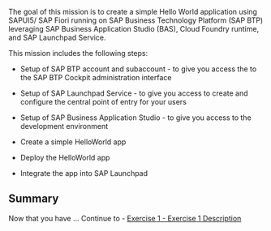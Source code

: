 The goal of this mission is to create a simple Hello World application using SAPUI5/ SAP Fiori running on SAP Business Technology Platform (SAP BTP) leveraging SAP Business Application Studio (BAS), Cloud Foundry runtime, and SAP Launchpad Service.

This mission includes the following steps:

+ Setup of SAP BTP account and subaccount - to give you access the to the SAP BTP Cockpit administration interface

+ Setup of SAP Launchpad Service - to give you access to create and configure the central point of entry for your users

+ Setup of SAP Business Application Studio - to give you access to the development environment

+ Create a simple HelloWorld app

+ Deploy the HelloWorld app

+ Integrate the app into SAP Launchpad



## Summary

Now that you have ... 
Continue to - [Exercise 1 - Exercise 1 Description](../ex1/README.md)
